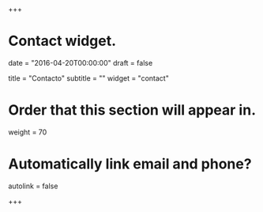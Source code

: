 +++
# Contact widget.

date = "2016-04-20T00:00:00"
draft = false

title = "Contacto"
subtitle = ""
widget = "contact"

# Order that this section will appear in.
weight = 70

# Automatically link email and phone?
autolink = false

+++

